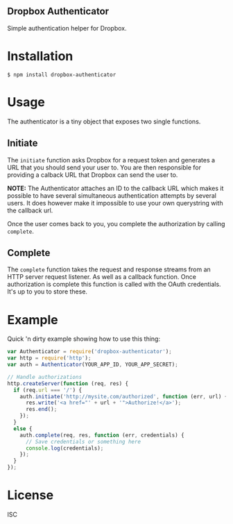 Dropbox Authenticator
---------------------

Simple authentication helper for Dropbox.

# Installation

`$ npm install dropbox-authenticator`

# Usage

The authenticator is a tiny object that exposes two single functions.

## Initiate

The `initiate` function asks Dropbox for a request token and generates a URL
that you should send your user to. You are then responsible for providing
a calback URL that Dropbox can send the user to.

**NOTE:** The Authenticator attaches an ID to the callback URL which makes it
possible to have several simultaneous authentication attempts by several users.
It does however make it impossible to use your own querystring with the
callback url.

Once the user comes back to you, you complete the authorization by calling
`complete`.

## Complete

The `complete` function takes the request and response streams from an HTTP
server request listener. As well as a callback function. Once authorization is
complete this function is called with the OAuth credentials. It's up to you
to store these.

# Example

Quick 'n dirty example showing how to use this thing:

```js
var Authenticator = require('dropbox-authenticator');
var http = require('http');
var auth = Authenticator(YOUR_APP_ID, YOUR_APP_SECRET);

// Handle authorizations
http.createServer(function (req, res) {
  if (req.url === '/') {
    auth.initiate('http://mysite.com/authorized', function (err, url) {
      res.write('<a href="' + url + '">Authorize!</a>');
      res.end();
    });
  }
  else {
    auth.complete(req, res, function (err, credentials) {
      // Save credentials or something here
      console.log(credentials);
    });
  }
});
```

# License

ISC

